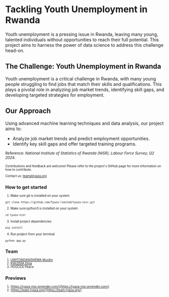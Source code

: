 # Tackling Youth Unemployment in Rwanda
Youth unemployment is a pressing issue in Rwanda, leaving many young, talented individuals without opportunities to reach their full potential. This project aims to harness the power of data science to address this challenge head-on.

## The Challenge: Youth Unemployment in Rwanda
Youth unemployment is a critical challenge in Rwanda, with many young people struggling to find jobs that match their skills and qualifications. This plays a pivotal role in analyzing job market trends, identifying skill gaps, and developing targeted strategies for employment.

## Our Approach
Using advanced machine learning techniques and data analysis, our project aims to:

- Analyze job market trends and predict employment opportunities.
- Identify key skill gaps and offer targeted training programs.

<small>Reference: <i>National Institute of Statistics of Rwanda (NISR), Labour Force Survey, Q2 2024.</i><small>


Contributions and feedback are welcome! Please refer to the project's GitHub page for more information on how to contribute.

Contact us: [team@tyaza.org](mailto:team@tyaza.org)

## How to get started
1. Make sure git is installed on your system
```
git clone https://github.com/Tyaza-limited/tyaza-nisr.git
```
2. Make sure python3 is installed on your system
```
cd tyaza-nisr
```
3. Install project dependencies
```
pip install 
```
4. Run project from your terminal
```
python app.py
```
## Team 
1. [UWITONDANISHEMA Muslim](https://github.com/musilimu)
2. [KWIZERA Elisa](https://github.com/musilimu)
3. HOGOZA Peace

## Previews

1. [https://tyaza-nisr.onrender.com/](https://tyaza-nisr.onrender.com/)
2. [https://team.tyaza.org/](https://team.tyaza.org/)
